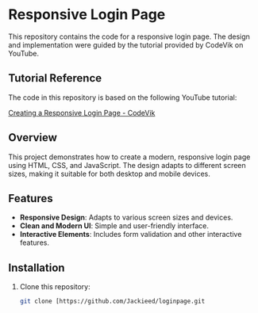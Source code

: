 # Responsive Login Page

This repository contains the code for a responsive login page. The design and implementation were guided by the tutorial provided by CodeVik on YouTube.

## Tutorial Reference

The code in this repository is based on the following YouTube tutorial:

[Creating a Responsive Login Page - CodeVik](https://www.youtube.com/watch?v=T1FcriTagbM&ab_channel=CodeVik)

## Overview

This project demonstrates how to create a modern, responsive login page using HTML, CSS, and JavaScript. The design adapts to different screen sizes, making it suitable for both desktop and mobile devices.

## Features

- **Responsive Design**: Adapts to various screen sizes and devices.
- **Clean and Modern UI**: Simple and user-friendly interface.
- **Interactive Elements**: Includes form validation and other interactive features.

## Installation

1. Clone this repository:
   ```bash
   git clone [https://github.com/Jackieed/loginpage.git
